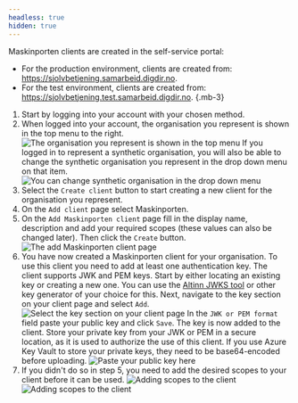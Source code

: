 ```yaml
---
headless: true
hidden: true
---
```


Maskinporten clients are created in the self-service portal:
- For the production environment, clients are created from: https://sjolvbetjening.samarbeid.digdir.no.
- For the test environment, clients are created from: https://sjolvbetjening.test.samarbeid.digdir.no.
{.mb-3}

1. Start by logging into your account with your chosen method.
2. When logged into your account, the organisation you represent is shown in the top menu to the right.
![The organisation you represent is shown in the top menu](/shared/maskinporten/you_represent.en.png "The organisation you represent is shown in the top menu.")
If you logged in to represent a synthetic organisation, you will also be able to change the synthetic organisation you represent in the drop down menu on that item.
![You can change synthetic organisation in the drop down menu](/shared/maskinporten/change_synthetic_org.en.png "You can change the synthetic organisation you represent in the drop down menu.")
3. Select the `Create client` button to start creating a new client for the organisation you represent. 
4. On the `Add client` page select Maskinporten.
5. On the `Add Maskinporten client` page fill in the display name, description and add your required scopes (these values can also be changed later). Then click the `Create` button.
![The add Maskinporten client page](/shared/maskinporten/add_maskinporten_client_page.en.png "The 'Add Maskinporten client' page.")
6. You have now created a Maskinporten client for your organisation. 
To use this client you need to add at least one authentication key. The client supports JWK and PEM keys. 
Start by either locating an existing key or creating a new one. You can use the [Altinn JWKS tool](https://github.com/Altinn/altinn-authorization-utils/tree/main/src/Altinn.Cli) or other key generator of your choice for this.
Next, navigate to the key section on your client page and select `Add`.
![Select the key section on your client page](/shared/maskinporten/key_section.en.png "Keys can be added in the key section.")
In the `JWK or PEM format` field paste your public key and click `Save`. The key is now added to the client. 
Store your private key from your JWK or PEM in a secure location, as it is used to authorize the use of this client. 
If you use Azure Key Vault to store your private keys, they need to be base64-encoded before uploading.
![Paste your public key here](/shared/maskinporten/paste_public_key.en.png "The JWK or PEM public key is pasted in this field")
7. If you didn't do so in step 5, you need to add the desired scopes to your client before it can be used.
![Adding scopes to the client](/shared/maskinporten/add_scopes1.en.png "From the Scopes tab on your client definition, click the Add button.")
![Adding scopes to the client](/shared/maskinporten/add_scopes2.en.png "Scopes available to your organisation will be shown in the list. Select the required ones and click Submit.")